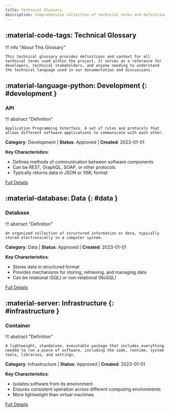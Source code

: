 ```yaml
---
title: Technical Glossary
description: Comprehensive collection of technical terms and definitions used in the project
---
```


## :material-code-tags: Technical Glossary

!!! info "About This Glossary"

    This technical glossary provides definitions and context for all technical terms used within the project. It serves as a reference for developers, technical stakeholders, and anyone needing to understand the technical language used in our documentation and discussions.

## :material-language-python: Development {: #development }

<!-- Template for adding new terms:
### Term Name

!!! abstract "Definition"
    Clear, concise definition of the term.

**Category**: Development | **Status**: Approved | **Created**: YYYY-MM-DD

**Key Characteristics**:
- Characteristic 1
- Characteristic 2

[Full Details](path/to/detailed/term/page.md)
-->

### API

!!! abstract "Definition"

    Application Programming Interface. A set of rules and protocols that allows different software applications to communicate with each other.

**Category**: Development | **Status**: Approved | **Created**: 2023-01-01

**Key Characteristics**:

- Defines methods of communication between software components
- Can be REST, GraphQL, SOAP, or other protocols
- Typically returns data in JSON or XML format

[Full Details](terms/api.md)

## :material-database: Data {: #data }

### Database

!!! abstract "Definition"

    An organized collection of structured information or data, typically stored electronically in a computer system.

**Category**: Data | **Status**: Approved | **Created**: 2023-01-01

**Key Characteristics**:

- Stores data in structured format
- Provides mechanisms for storing, retrieving, and managing data
- Can be relational (SQL) or non-relational (NoSQL)

[Full Details](terms/database.md)

## :material-server: Infrastructure {: #infrastructure }

### Container

!!! abstract "Definition"

    A lightweight, standalone, executable package that includes everything needed to run a piece of software, including the code, runtime, system tools, libraries, and settings.

**Category**: Infrastructure | **Status**: Approved | **Created**: 2023-01-01

**Key Characteristics**:

- Isolates software from its environment
- Ensures consistent operation across different computing environments
- More lightweight than virtual machines

[Full Details](terms/container.md)
